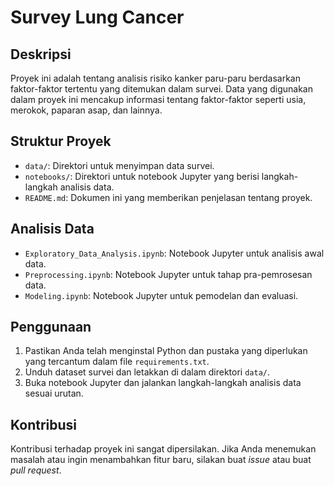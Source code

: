 # Survey Lung Cancer

## Deskripsi
Proyek ini adalah tentang analisis risiko kanker paru-paru berdasarkan faktor-faktor tertentu yang ditemukan dalam survei. Data yang digunakan dalam proyek ini mencakup informasi tentang faktor-faktor seperti usia, merokok, paparan asap, dan lainnya.

## Struktur Proyek
- `data/`: Direktori untuk menyimpan data survei.
- `notebooks/`: Direktori untuk notebook Jupyter yang berisi langkah-langkah analisis data.
- `README.md`: Dokumen ini yang memberikan penjelasan tentang proyek.

## Analisis Data
- `Exploratory_Data_Analysis.ipynb`: Notebook Jupyter untuk analisis awal data.
- `Preprocessing.ipynb`: Notebook Jupyter untuk tahap pra-pemrosesan data.
- `Modeling.ipynb`: Notebook Jupyter untuk pemodelan dan evaluasi.

## Penggunaan
1. Pastikan Anda telah menginstal Python dan pustaka yang diperlukan yang tercantum dalam file `requirements.txt`.
2. Unduh dataset survei dan letakkan di dalam direktori `data/`.
3. Buka notebook Jupyter dan jalankan langkah-langkah analisis data sesuai urutan.

## Kontribusi
Kontribusi terhadap proyek ini sangat dipersilakan. Jika Anda menemukan masalah atau ingin menambahkan fitur baru, silakan buat *issue* atau buat *pull request*.

